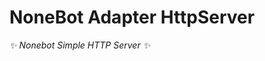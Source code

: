 <!-- <div align="center">
    <img width="200" src="https://raw.githubusercontent.com/nonebot/adapter-telegram/beta/docs/logo.png" alt="logo"></br> -->

# NoneBot Adapter HttpServer

_✨ Nonebot Simple HTTP Server ✨_

<!-- </div>

## Manual

[使用指南](./MANUAL.md)

## Contributing

[贡献指南](./CONTRIBUTING.md) -->